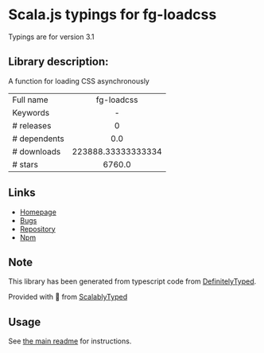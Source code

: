 
# Scala.js typings for fg-loadcss

Typings are for version 3.1

## Library description:
A function for loading CSS asynchronously

|                    |                 |
| ------------------ | :-------------: |
| Full name          | fg-loadcss |
| Keywords           | - |
| # releases         | 0 |
| # dependents       | 0.0 |
| # downloads        | 223888.33333333334 |
| # stars            | 6760.0 |

## Links
- [Homepage](https://github.com/filamentgroup/loadCSS)
- [Bugs](https://github.com/filamentgroup/loadCSS/issues)
- [Repository](https://github.com/filamentgroup/loadCSS)
- [Npm](https://www.npmjs.com/package/fg-loadcss)
    


## Note
This library has been generated from typescript code from [DefinitelyTyped](https://definitelytyped.org).

Provided with :purple_heart: from [ScalablyTyped](https://github.com/oyvindberg/ScalablyTyped)

## Usage
See [the main readme](../../readme.md) for instructions.


